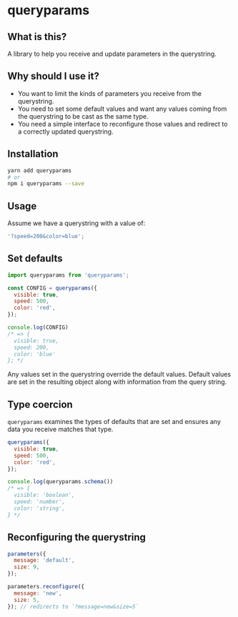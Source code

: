 # queryparams

## What is this?

A library to help you receive and update parameters in the querystring.

## Why should I use it?

* You want to limit the kinds of parameters you receive from the querystring.
* You need to set some default values and want any values coming from the querystring to be cast as the same type.
* You need a simple interface to reconfigure those values and redirect to a correctly updated querystring.

## Installation

```bash
yarn add queryparams
# or
npm i queryparams --save
```

## Usage

Assume we have a querystring with a value of:

```javascript
'?speed=200&color=blue';
```

## Set defaults

```javascript
import queryparams from 'queryparams';

const CONFIG = queryparams({
  visible: true,
  speed: 500,
  color: 'red',
});

console.log(CONFIG)
/* => {
  visible: true,
  speed: 200,
  color: 'blue'
}; */
```

Any values set in the querystring override the default values. Default values are set in the resulting object along with information from the query string.

## Type coercion

`queryparams` examines the types of defaults that are set and ensures any data you receive matches that type.

```javascript
queryparams({
  visible: true,
  speed: 500,
  color: 'red',
});

console.log(queryparams.schema())
/* => {
  visible: 'boolean',
  speed: 'number',
  color: 'string',
} */
```

## Reconfiguring the querystring

```javascript
parameters({
  message: 'default',
  size: 9,
});

parameters.reconfigure({
  message: 'new',
  size: 5,
}); // redirects to `?message=new&size=5`
```
